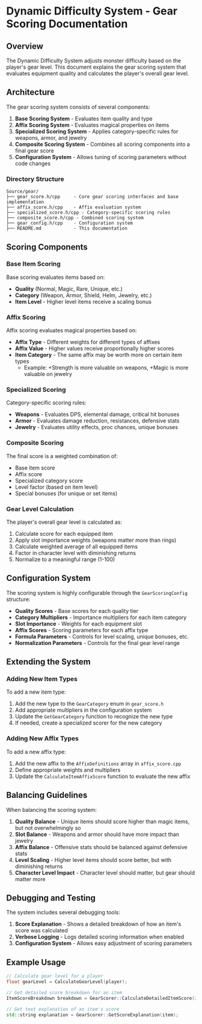 # Dynamic Difficulty System - Gear Scoring Documentation

## Overview

The Dynamic Difficulty System adjusts monster difficulty based on the player's gear level. This document explains the gear scoring system that evaluates equipment quality and calculates the player's overall gear level.

## Architecture

The gear scoring system consists of several components:

1. **Base Scoring System** - Evaluates item quality and type
2. **Affix Scoring System** - Evaluates magical properties on items
3. **Specialized Scoring System** - Applies category-specific rules for weapons, armor, and jewelry
4. **Composite Scoring System** - Combines all scoring components into a final gear score
5. **Configuration System** - Allows tuning of scoring parameters without code changes

### Directory Structure

```
Source/gear/
├── gear_score.h/cpp     - Core gear scoring interfaces and base implementation
├── affix_score.h/cpp    - Affix evaluation system
├── specialized_score.h/cpp - Category-specific scoring rules
├── composite_score.h/cpp - Combined scoring system
├── gear_config.h/cpp    - Configuration system
├── README.md            - This documentation
```

## Scoring Components

### Base Item Scoring

Base scoring evaluates items based on:
- **Quality** (Normal, Magic, Rare, Unique, etc.)
- **Category** (Weapon, Armor, Shield, Helm, Jewelry, etc.)
- **Item Level** - Higher level items receive a scaling bonus

### Affix Scoring

Affix scoring evaluates magical properties based on:
- **Affix Type** - Different weights for different types of affixes
- **Affix Value** - Higher values receive proportionally higher scores
- **Item Category** - The same affix may be worth more on certain item types
  - Example: +Strength is more valuable on weapons, +Magic is more valuable on jewelry

### Specialized Scoring

Category-specific scoring rules:
- **Weapons** - Evaluates DPS, elemental damage, critical hit bonuses
- **Armor** - Evaluates damage reduction, resistances, defensive stats
- **Jewelry** - Evaluates utility effects, proc chances, unique bonuses

### Composite Scoring

The final score is a weighted combination of:
- Base item score
- Affix score
- Specialized category score
- Level factor (based on item level)
- Special bonuses (for unique or set items)

### Gear Level Calculation

The player's overall gear level is calculated as:
1. Calculate score for each equipped item
2. Apply slot importance weights (weapons matter more than rings)
3. Calculate weighted average of all equipped items
4. Factor in character level with diminishing returns
5. Normalize to a meaningful range (1-100)

## Configuration System

The scoring system is highly configurable through the `GearScoringConfig` structure:

- **Quality Scores** - Base scores for each quality tier
- **Category Multipliers** - Importance multipliers for each item category
- **Slot Importance** - Weights for each equipment slot
- **Affix Scores** - Scoring parameters for each affix type
- **Formula Parameters** - Controls for level scaling, unique bonuses, etc.
- **Normalization Parameters** - Controls for the final gear level range

## Extending the System

### Adding New Item Types

To add a new item type:
1. Add the new type to the `GearCategory` enum in `gear_score.h`
2. Add appropriate multipliers in the configuration system
3. Update the `GetGearCategory` function to recognize the new type
4. If needed, create a specialized scorer for the new category

### Adding New Affix Types

To add a new affix type:
1. Add the new affix to the `AffixDefinitions` array in `affix_score.cpp`
2. Define appropriate weights and multipliers
3. Update the `CalculateItemAffixScore` function to evaluate the new affix

## Balancing Guidelines

When balancing the scoring system:

1. **Quality Balance** - Unique items should score higher than magic items, but not overwhelmingly so
2. **Slot Balance** - Weapons and armor should have more impact than jewelry
3. **Affix Balance** - Offensive stats should be balanced against defensive stats
4. **Level Scaling** - Higher level items should score better, but with diminishing returns
5. **Character Level Impact** - Character level should matter, but gear should matter more

## Debugging and Testing

The system includes several debugging tools:

1. **Score Explanation** - Shows a detailed breakdown of how an item's score was calculated
2. **Verbose Logging** - Logs detailed scoring information when enabled
3. **Configuration System** - Allows easy adjustment of scoring parameters

## Example Usage

```cpp
// Calculate gear level for a player
float gearLevel = CalculateGearLevel(player);

// Get detailed score breakdown for an item
ItemScoreBreakdown breakdown = GearScorer::CalculateDetailedItemScore(item);

// Get text explanation of an item's score
std::string explanation = GearScorer::GetScoreExplanation(item);
```
